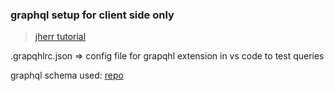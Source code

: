 ### graphql setup for client side only

> [jherr tutorial](https://youtu.be/XzE-PzALyDc?feature=shared)

.grapqhlrc.json => config file for grapqhl extension in vs code to test queries

graphql schema used: [repo](https://github.com/MusaGillani/ninja-gql)
